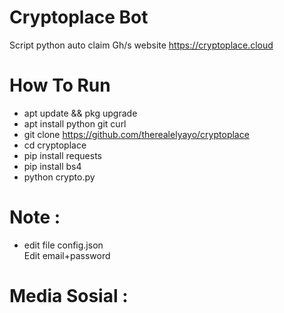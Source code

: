 # Cryptoplace Bot
Script python auto claim Gh/s website https://cryptoplace.cloud

# How To Run 
- apt update && pkg upgrade
- apt install python git curl
- git clone https://github.com/therealelyayo/cryptoplace
- cd cryptoplace
- pip install requests
- pip install bs4
- python crypto.py

# Note :
- edit file config.json<br>
Edit email+password
# Media Sosial :
